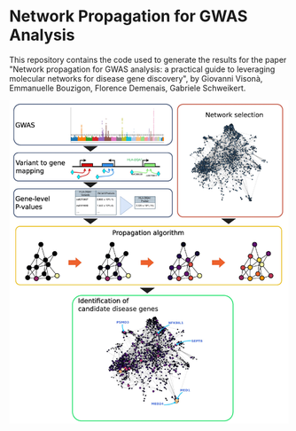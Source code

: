 # Network Propagation for GWAS Analysis

This repository contains the code used to generate the results for the paper "Network propagation for GWAS analysis: a practical guide to leveraging molecular networks for disease gene discovery", 
by Giovanni Visonà, Emmanuelle Bouzigon, Florence Demenais, Gabriele Schweikert. 

![NP Abstract](graphical_abstract.jpg "Network Propagation for GWAS Analysis")